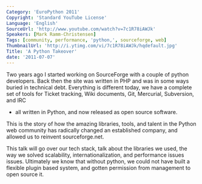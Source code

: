 ```yaml
---
Category: 'EuroPython 2011'
Copyright: 'Standard YouTube License'
Language: 'English'
SourceUrl: 'http://www.youtube.com/watch?v=7c1R78iAWJk'
Speakers: [Mark Ramm-Christensen]
Tags: [community, performance, 'python,', sourceforge, web]
ThumbnailUrl: 'http://i.ytimg.com/vi/7c1R78iAWJk/hqdefault.jpg'
Title: 'A Python Takeover'
date: '2011-07-07'
---
```

Two years ago I started working on SourceForge with a couple of python
developers. Back then the site was written in PHP and was in some ways buried
in technical debt. Everything is different today, we have a complete set of
tools for Ticket tracking, Wiki documents, Git, Mercurial, Subversion, and IRC
- all written in Python, and now released as open source software.

This is the story of how the amazing libraries, tools, and talent in the
Python web community has radically changed an established company, and allowed
us to reinvent sourceforge.net.

This talk will go over our tech stack, talk about the libraries we used, the
way we solved scalability, internationalization, and performance issues
issues. Ultimately we know that without python, we could not have built a
flexible plugin based system, and gotten permission from management to open
source it.
